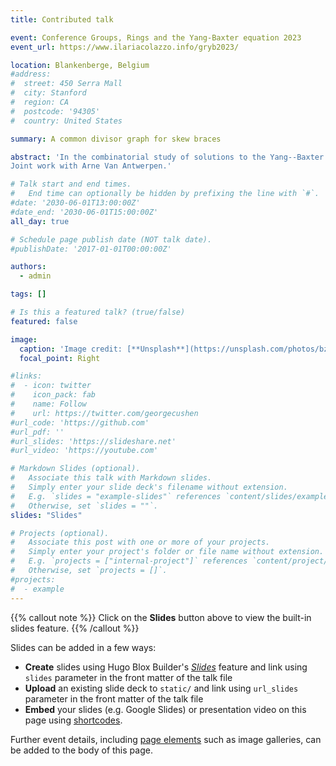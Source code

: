 ```yaml
---
title: Contributed talk

event: Conference Groups, Rings and the Yang-Baxter equation 2023
event_url: https://www.ilariacolazzo.info/gryb2023/

location: Blankenberge, Belgium
#address:
#  street: 450 Serra Mall
#  city: Stanford
#  region: CA
#  postcode: '94305'
#  country: United States

summary: A common divisor graph for skew braces

abstract: 'In the combinatorial study of solutions to the Yang--Baxter equation (YBE), recently introduced ring-theoretical objects play a fundamental role: skew braces. A skew brace is a set with two group operations $+$ and $\circ$ satisfying a compatibility condition. In a skew brace $(A,+,\circ)$, the group $(A,\circ)$ acts on $(A,+)$ by automorphism via the $\lambda$-map, $\lambda \colon (A,\circ)\to \textrm{Aut}(A,+)$. This action is involved in the (universal) construction of the set-theoretic solutions to the YBE provided by skew braces. Furthermore, the $\lambda$-action deeply influences the structure of a finite skew brace, as e.g. ideals are $\lambda$-invariant normal subgroups (for both group structures). Motivated by similar ideas in representation theory of finite groups and by the work of of Bertram, Herzog, and Mann, we study a \emph{common divisor graph}: the simple undirected graph whose vertices are the non-trivial $\lambda$-orbits and two vertices are adjacent if their sizes are not coprime. We provide some examples and prove that it has at most two connected components and that, in the connected case, its diameter is at most four. The main result is a complete classification of finite skew braces with a one-vertex graph. In particular, the number of non-isomorphic skew braces of size $2^md$ (with $d$ odd) whose graph has only one vertex is $m\cdot a(d)$ if $m\leq3$ and $2a(d)$ if $m\geq4$, where $a(d)$ is the number of isomorphism classes of abelian groups of order $d$.
Joint work with Arne Van Antwerpen.'

# Talk start and end times.
#   End time can optionally be hidden by prefixing the line with `#`.
#date: '2030-06-01T13:00:00Z'
#date_end: '2030-06-01T15:00:00Z'
all_day: true

# Schedule page publish date (NOT talk date).
#publishDate: '2017-01-01T00:00:00Z'

authors:
  - admin

tags: []

# Is this a featured talk? (true/false)
featured: false

image:
  caption: 'Image credit: [**Unsplash**](https://unsplash.com/photos/bzdhc5b3Bxs)'
  focal_point: Right

#links:
#  - icon: twitter
#    icon_pack: fab
#    name: Follow
#    url: https://twitter.com/georgecushen
#url_code: 'https://github.com'
#url_pdf: ''
#url_slides: 'https://slideshare.net'
#url_video: 'https://youtube.com'

# Markdown Slides (optional).
#   Associate this talk with Markdown slides.
#   Simply enter your slide deck's filename without extension.
#   E.g. `slides = "example-slides"` references `content/slides/example-slides.md`.
#   Otherwise, set `slides = ""`.
slides: "Slides"

# Projects (optional).
#   Associate this post with one or more of your projects.
#   Simply enter your project's folder or file name without extension.
#   E.g. `projects = ["internal-project"]` references `content/project/deep-learning/index.md`.
#   Otherwise, set `projects = []`.
#projects:
#  - example
---
```


{{% callout note %}}
Click on the **Slides** button above to view the built-in slides feature.
{{% /callout %}}

Slides can be added in a few ways:

- **Create** slides using Hugo Blox Builder's [_Slides_](https://docs.hugoblox.com/reference/content-types/) feature and link using `slides` parameter in the front matter of the talk file
- **Upload** an existing slide deck to `static/` and link using `url_slides` parameter in the front matter of the talk file
- **Embed** your slides (e.g. Google Slides) or presentation video on this page using [shortcodes](https://docs.hugoblox.com/reference/markdown/).

Further event details, including [page elements](https://docs.hugoblox.com/reference/markdown/) such as image galleries, can be added to the body of this page.
